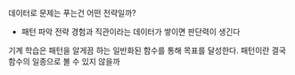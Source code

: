 

데이터로 문제는 푸는건 어떤 전략일까?
- 패턴 파악 전략
경험과 직관이라는 데이터가 쌓이면 판단력이 생긴다

기계 학습은 패턴을 알게끔 하는 일반화된 함수를 통해 목표를 달성한다.
패턴이란 결국 함수의 일종으로 볼 수 있지 않을까

